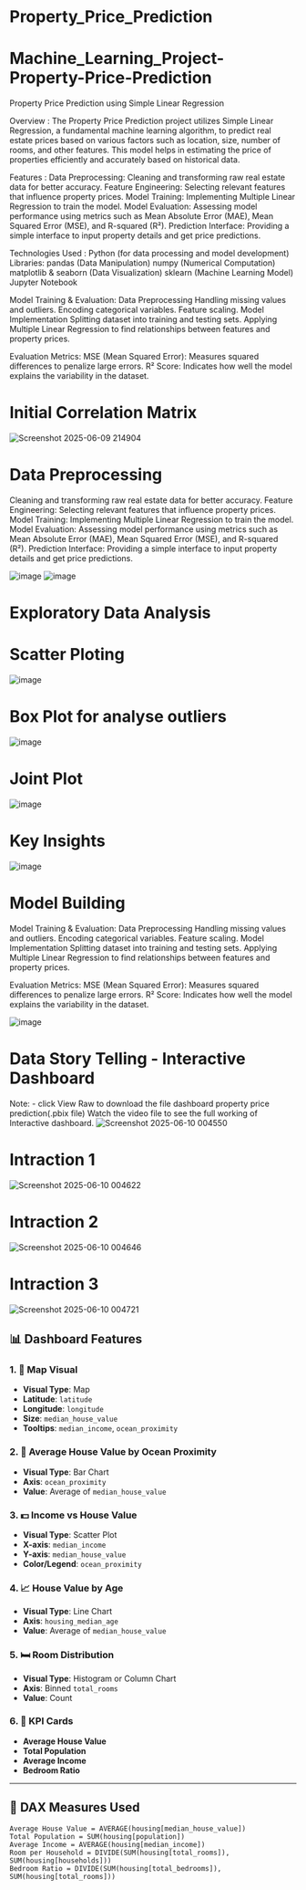 # Property_Price_Prediction

# Machine_Learning_Project-Property-Price-Prediction
Property Price Prediction using Simple Linear Regression

Overview : The Property Price Prediction project utilizes Simple Linear Regression, a fundamental machine learning algorithm, to predict real estate prices based on various factors such as location, size, number of rooms, and other features. This model helps in estimating the price of properties efficiently and accurately based on historical data.

Features : Data Preprocessing: Cleaning and transforming raw real estate data for better accuracy. Feature Engineering: Selecting relevant features that influence property prices. Model Training: Implementing Multiple Linear Regression to train the model. Model Evaluation: Assessing model performance using metrics such as Mean Absolute Error (MAE), Mean Squared Error (MSE), and R-squared (R²). Prediction Interface: Providing a simple interface to input property details and get price predictions.

Technologies Used : Python (for data processing and model development) Libraries: pandas (Data Manipulation) numpy (Numerical Computation) matplotlib & seaborn (Data Visualization) sklearn (Machine Learning Model) Jupyter Notebook

Model Training & Evaluation: Data Preprocessing Handling missing values and outliers. Encoding categorical variables. Feature scaling. Model Implementation Splitting dataset into training and testing sets. Applying Multiple Linear Regression to find relationships between features and property prices.

Evaluation Metrics: MSE (Mean Squared Error): Measures squared differences to penalize large errors. R² Score: Indicates how well the model explains the variability in the dataset.

# Initial Correlation Matrix

![Screenshot 2025-06-09 214904](https://github.com/user-attachments/assets/6ee819a9-a298-4564-b2d0-2d8684ef4008)

# Data Preprocessing
Cleaning and transforming raw real estate data for better accuracy. Feature Engineering: Selecting relevant features that influence property prices. Model Training: Implementing Multiple Linear Regression to train the model. Model Evaluation: Assessing model performance using metrics such as Mean Absolute Error (MAE), Mean Squared Error (MSE), and R-squared (R²). Prediction Interface: Providing a simple interface to input property details and get price predictions.

![image](https://github.com/user-attachments/assets/9498eb9f-7951-462e-bfee-73c021c67195)
![image](https://github.com/user-attachments/assets/73e1f948-f622-4d33-ac6f-e99176774a19)

# Exploratory Data Analysis
# Scatter Ploting
![image](https://github.com/user-attachments/assets/8fae35dd-2888-4fa6-a957-f86bd5b6ef71)

# Box Plot for analyse outliers
![image](https://github.com/user-attachments/assets/1375596b-e038-45ac-a763-2eafa8efe4c3)

# Joint Plot
![image](https://github.com/user-attachments/assets/02ae945f-6ec7-4df3-bc15-3280e8c79148)

# Key Insights
![image](https://github.com/user-attachments/assets/ac2fb9ca-ab80-416e-a8f0-6d7c860ddc3a)

# Model Building
Model Training & Evaluation: Data Preprocessing Handling missing values and outliers. Encoding categorical variables. Feature scaling. Model Implementation Splitting dataset into training and testing sets. Applying Multiple Linear Regression to find relationships between features and property prices.

Evaluation Metrics: MSE (Mean Squared Error): Measures squared differences to penalize large errors. R² Score: Indicates how well the model explains the variability in the dataset.

![image](https://github.com/user-attachments/assets/f914bc3a-e0cc-405e-b4a3-cb6bde6d4a90)


# Data Story Telling - Interactive Dashboard 
Note: - click View Raw to download the file dashboard property price prediction(.pbix file)
Watch the video file to see the full working of Interactive dashboard.
![Screenshot 2025-06-10 004550](https://github.com/user-attachments/assets/bec1d62f-3150-4526-8b09-33d21b2faec8)

# Intraction 1
![Screenshot 2025-06-10 004622](https://github.com/user-attachments/assets/2b5187af-6a87-4b73-bea4-0eee1e9e67d8)

# Intraction 2
![Screenshot 2025-06-10 004646](https://github.com/user-attachments/assets/9b2e451b-ee2f-4499-aac1-2e7bf4e5e87e)

# Intraction 3
![Screenshot 2025-06-10 004721](https://github.com/user-attachments/assets/9b32f7d2-e8be-4f21-aa8a-c1627eba0b0d)

## 📊 Dashboard Features

### 1. 📍 Map Visual
- **Visual Type**: Map
- **Latitude**: `latitude`
- **Longitude**: `longitude`
- **Size**: `median_house_value`
- **Tooltips**: `median_income`, `ocean_proximity`

### 2. 🧭 Average House Value by Ocean Proximity
- **Visual Type**: Bar Chart
- **Axis**: `ocean_proximity`
- **Value**: Average of `median_house_value`

### 3. 💵 Income vs House Value
- **Visual Type**: Scatter Plot
- **X-axis**: `median_income`
- **Y-axis**: `median_house_value`
- **Color/Legend**: `ocean_proximity`

### 4. 📈 House Value by Age
- **Visual Type**: Line Chart
- **Axis**: `housing_median_age`
- **Value**: Average of `median_house_value`

### 5. 🛏️ Room Distribution
- **Visual Type**: Histogram or Column Chart
- **Axis**: Binned `total_rooms`
- **Value**: Count

### 6. 🧮 KPI Cards
- **Average House Value**
- **Total Population**
- **Average Income**
- **Bedroom Ratio**

---

## 🧠 DAX Measures Used

```DAX
Average House Value = AVERAGE(housing[median_house_value])
Total Population = SUM(housing[population])
Average Income = AVERAGE(housing[median_income])
Room per Household = DIVIDE(SUM(housing[total_rooms]), SUM(housing[households]))
Bedroom Ratio = DIVIDE(SUM(housing[total_bedrooms]), SUM(housing[total_rooms]))







